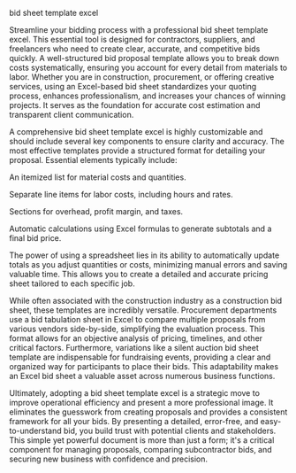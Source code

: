 bid sheet template excel


Streamline your bidding process with a professional bid sheet template excel. This essential tool is designed for contractors, suppliers, and freelancers who need to create clear, accurate, and competitive bids quickly. A well-structured bid proposal template allows you to break down costs systematically, ensuring you account for every detail from materials to labor. Whether you are in construction, procurement, or offering creative services, using an Excel-based bid sheet standardizes your quoting process, enhances professionalism, and increases your chances of winning projects. It serves as the foundation for accurate cost estimation and transparent client communication.



A comprehensive bid sheet template excel is highly customizable and should include several key components to ensure clarity and accuracy. The most effective templates provide a structured format for detailing your proposal. Essential elements typically include:




An itemized list for material costs and quantities.


Separate line items for labor costs, including hours and rates.


Sections for overhead, profit margin, and taxes.


Automatic calculations using Excel formulas to generate subtotals and a final bid price.




The power of using a spreadsheet lies in its ability to automatically update totals as you adjust quantities or costs, minimizing manual errors and saving valuable time. This allows you to create a detailed and accurate pricing sheet tailored to each specific job.



While often associated with the construction industry as a construction bid sheet, these templates are incredibly versatile. Procurement departments use a bid tabulation sheet in Excel to compare multiple proposals from various vendors side-by-side, simplifying the evaluation process. This format allows for an objective analysis of pricing, timelines, and other critical factors. Furthermore, variations like a silent auction bid sheet template are indispensable for fundraising events, providing a clear and organized way for participants to place their bids. This adaptability makes an Excel bid sheet a valuable asset across numerous business functions.



Ultimately, adopting a bid sheet template excel is a strategic move to improve operational efficiency and present a more professional image. It eliminates the guesswork from creating proposals and provides a consistent framework for all your bids. By presenting a detailed, error-free, and easy-to-understand bid, you build trust with potential clients and stakeholders. This simple yet powerful document is more than just a form; it's a critical component for managing proposals, comparing subcontractor bids, and securing new business with confidence and precision.
